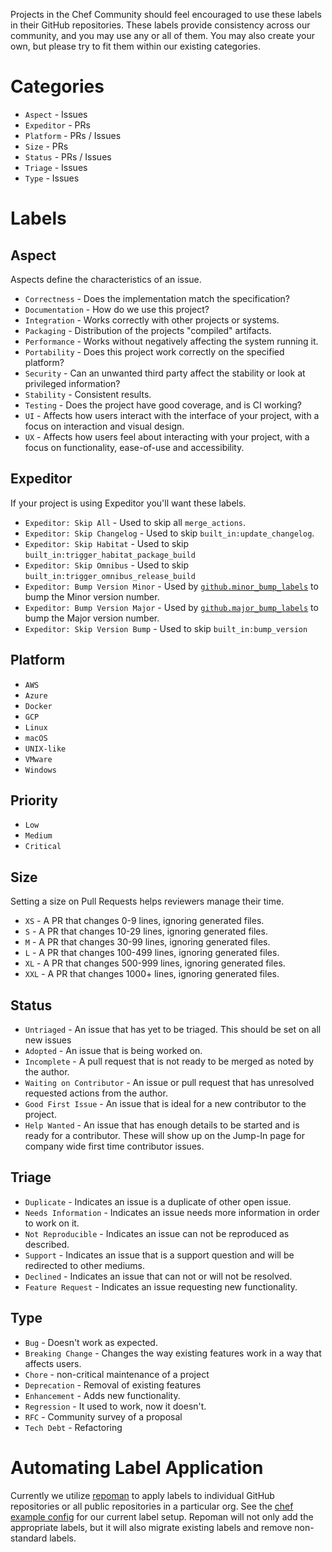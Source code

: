 Projects in the Chef Community should feel encouraged to use these labels in their GitHub repositories. These labels provide consistency across our community, and you may use any or all of them. You may also create your own, but please try to fit them within our existing categories.

# Categories

 - `Aspect` - Issues
 - `Expeditor` - PRs
 - `Platform` - PRs / Issues
 - `Size` - PRs
 - `Status` - PRs / Issues
 - `Triage` - Issues
 - `Type` - Issues

# Labels

## Aspect

 Aspects define the characteristics of an issue.

 - `Correctness` - Does the implementation match the specification?
 - `Documentation` - How do we use this project?
 - `Integration` - Works correctly with other projects or systems.
 - `Packaging` - Distribution of the projects "compiled" artifacts.
 - `Performance` - Works without negatively affecting the system running it.
 - `Portability` - Does this project work correctly on the specified platform?
 - `Security` - Can an unwanted third party affect the stability or look at privileged information?
 - `Stability` - Consistent results.
 - `Testing` - Does the project have good coverage, and is CI working?
 - `UI` - Affects how users interact with the interface of your project, with a focus on interaction and visual design.
 - `UX` - Affects how users feel about interacting with your project, with a focus on functionality, ease-of-use and accessibility.

## Expeditor

 If your project is using Expeditor you'll want these labels.

 - `Expeditor: Skip All` - Used to skip all `merge_actions`.
 - `Expeditor: Skip Changelog` - Used to skip `built_in:update_changelog`.
 - `Expeditor: Skip Habitat` - Used to skip `built_in:trigger_habitat_package_build`
 - `Expeditor: Skip Omnibus` - Used to skip `built_in:trigger_omnibus_release_build`
 - `Expeditor: Bump Version Minor` - Used by [`github.minor_bump_labels`](https://expeditor.chef.io/docs/reference/built_in/#bump-version) to bump the Minor version number.
 - `Expeditor: Bump Version Major` - Used by [`github.major_bump_labels`](https://expeditor.chef.io/docs/reference/built_in/#bump-version) to bump the Major version number.
 - `Expeditor: Skip Version Bump` - Used to skip `built_in:bump_version`

## Platform

 - `AWS`
 - `Azure`
 - `Docker`
 - `GCP`
 - `Linux`
 - `macOS`
 - `UNIX-like`
 - `VMware`
 - `Windows`

## Priority

 - `Low`
 - `Medium`
 - `Critical`

## Size

 Setting a size on Pull Requests helps reviewers manage their time.

 - `XS` - A PR that changes 0-9 lines, ignoring generated files.
 - `S` - A PR that changes 10-29 lines, ignoring generated files.
 - `M` - A PR that changes 30-99 lines, ignoring generated files.
 - `L` - A PR that changes 100-499 lines, ignoring generated files.
 - `XL` - A PR that changes 500-999 lines, ignoring generated files.
 - `XXL` - A PR that changes 1000+ lines, ignoring generated files.

## Status

 - `Untriaged` - An issue that has yet to be triaged. This should be set on all new issues
 - `Adopted` - An issue that is being worked on.
 - `Incomplete` - A pull request that is not ready to be merged as noted by the author.
 - `Waiting on Contributor` - An issue or pull request that has unresolved requested actions from the author.
 - `Good First Issue` - An issue that is ideal for a new contributor to the project.
 - `Help Wanted` - An issue that has enough details to be started and is ready for a contributor. These will show up on the Jump-In page for company wide first time contributor issues.

## Triage

 - `Duplicate` - Indicates an issue is a duplicate of other open issue.
 - `Needs Information` - Indicates an issue needs more information in order to work on it.
 - `Not Reproducible` - Indicates an issue can not be reproduced as described.
 - `Support` - Indicates an issue that is a support question and will be redirected to other mediums.
 - `Declined` - Indicates an issue that can not or will not be resolved.
 - `Feature Request` - Indicates an issue requesting new functionality.

## Type

 - `Bug` - Doesn't work as expected.
 - `Breaking Change` - Changes the way existing features work in a way that affects users.
 - `Chore` - non-critical maintenance of a project
 - `Deprecation` - Removal of existing features
 - `Enhancement` - Adds new functionality.
 - `Regression` - It used to work, now it doesn't.
 - `RFC` - Community survey of a proposal
 - `Tech Debt` - Refactoring

 # Automating Label Application

 Currently we utilize [repoman](https://github.com/thommay/repo_man) to apply labels to individual GitHub repositories or all public repositories in a particular org. See the [chef example config](https://github.com/thommay/repo_man/blob/master/examples/chef.toml) for our current label setup. Repoman will not only add the appropriate labels, but it will also migrate existing labels and remove non-standard labels.
